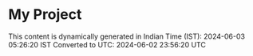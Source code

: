 # My Project

This content is dynamically generated in Indian Time (IST): 2024-06-03 05:26:20 IST
Converted to UTC: 2024-06-02 23:56:20 UTC
